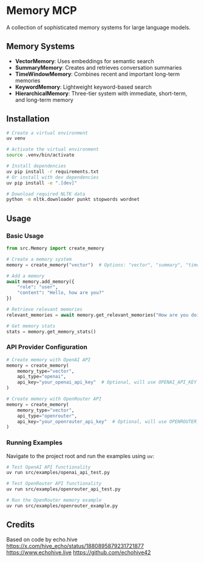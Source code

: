 # Memory MCP

A collection of sophisticated memory systems for large language models.

## Memory Systems

- **VectorMemory**: Uses embeddings for semantic search
- **SummaryMemory**: Creates and retrieves conversation summaries
- **TimeWindowMemory**: Combines recent and important long-term memories
- **KeywordMemory**: Lightweight keyword-based search
- **HierarchicalMemory**: Three-tier system with immediate, short-term, and long-term memory

## Installation

```bash
# Create a virtual environment
uv venv

# Activate the virtual environment
source .venv/bin/activate

# Install dependencies
uv pip install -r requirements.txt
# Or install with dev dependencies
uv pip install -e ".[dev]"

# Download required NLTK data
python -m nltk.downloader punkt stopwords wordnet
```

## Usage

### Basic Usage

```python
from src.Memory import create_memory

# Create a memory system
memory = create_memory("vector")  # Options: "vector", "summary", "timewindow", "keyword", "hierarchical"

# Add a memory
await memory.add_memory({
    "role": "user",
    "content": "Hello, how are you?"
})

# Retrieve relevant memories
relevant_memories = await memory.get_relevant_memories("How are you doing today?")

# Get memory stats
stats = memory.get_memory_stats()
```

### API Provider Configuration

```python
# Create memory with OpenAI API
memory = create_memory(
    memory_type="vector",
    api_type="openai",
    api_key="your_openai_api_key"  # Optional, will use OPENAI_API_KEY from environment if not provided
)

# Create memory with OpenRouter API 
memory = create_memory(
    memory_type="vector",
    api_type="openrouter",
    api_key="your_openrouter_api_key"  # Optional, will use OPENROUTER_API_KEY from environment if not provided
)
```

### Running Examples

Navigate to the project root and run the examples using `uv`:

```bash
# Test OpenAI API functionality
uv run src/examples/openai_api_test.py

# Test OpenRouter API functionality
uv run src/examples/openrouter_api_test.py

# Run the OpenRouter memory example
uv run src/examples/openrouter_example.py
```

## Credits

Based on code by echo.hive
https://x.com/hive_echo/status/1880895879231721877
https://www.echohive.live
https://github.com/echohive42
